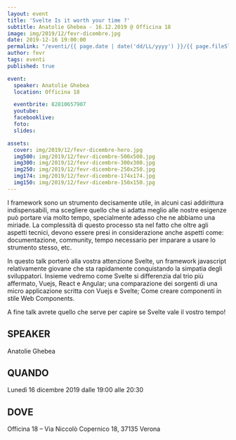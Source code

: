 ```yaml
---
layout: event
title: 'Svelte Is it worth your time ?'
subtitle: Anatolie Ghebea - 16.12.2019 @ Officina 18
image: img/2019/12/fevr-dicembre.jpg
date: 2019-12-16 19:00:00
permalink: "/eventi/{{ page.date | date('dd/LL/yyyy') }}/{{ page.fileSlug | slug }}/index.html"
author: fevr
tags: eventi
published: true

event:
  speaker: Anatolie Ghebea
  location: Officina 18

  eventbrite: 82810657907
  youtube:
  facebooklive:
  foto:
  slides:

assets:
  cover: img/2019/12/fevr-dicembre-hero.jpg
  img500: img/2019/12/fevr-dicembre-500x500.jpg
  img300: img/2019/12/fevr-dicembre-300x300.jpg
  img250: img/2019/12/fevr-dicembre-250x250.jpg
  img174: img/2019/12/fevr-dicembre-174x174.jpg
  img150: img/2019/12/fevr-dicembre-150x150.jpg
---
```


I framework sono un strumento decisamente utile, in alcuni casi addirittura indispensabili, ma scegliere quello che si adatta meglio alle nostre esigenze può portare via molto tempo, specialmente adesso che ne abbiamo una miriade. La complessità di questo processo sta nel fatto che oltre agli aspetti tecnici, devono essere presi in considerazione anche aspetti come: documentazione, community, tempo necessario per imparare a usare lo strumento stesso, etc.

In questo talk porterò alla vostra attenzione Svelte, un framework javascript relativamente giovane che sta rapidamente conquistando la simpatia degli sviluppatori. Insieme vedremo come Svelte si differenzia dal trio più affermato, Vuejs, React e Angular; una comparazione dei sorgenti di una micro applicazione scritta con Vuejs e Svelte; Come creare componenti in stile Web Components.

A fine talk avrete quello che serve per capire se Svelte vale il vostro tempo!

## SPEAKER

Anatolie Ghebea

## QUANDO

Lunedì 16 dicembre 2019 dalle 19:00 alle 20:30

## DOVE

Officina 18 – Via Niccolò Copernico 18, 37135 Verona
